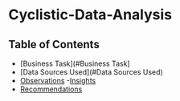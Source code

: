 # Cyclistic-Data-Analysis

## Table of Contents

- [Business Task](#Business Task]
- [Data Sources Used](#Data Sources Used)
- [Observations](#Observations)
-[Insights](#Insights)
- [Recommendations](#Recommendations)

